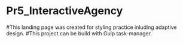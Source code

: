 # Pr5_InteractiveAgency

#This landing page was created for styling practice inluding adaptive design.
#This project can be build with Gulp task-manager.
